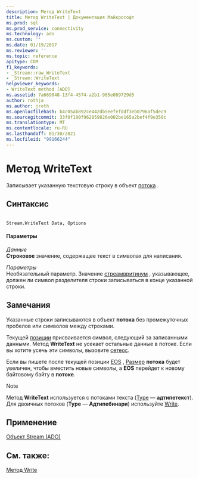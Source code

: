 ```yaml
---
description: Метод WriteText
title: Метод WriteText | Документация Майкрософт
ms.prod: sql
ms.prod_service: connectivity
ms.technology: ado
ms.custom: ''
ms.date: 01/19/2017
ms.reviewer: ''
ms.topic: reference
apitype: COM
f1_keywords:
- _Stream::raw_WriteText
- _Stream::WriteText
helpviewer_keywords:
- WriteText method [ADO]
ms.assetid: 7a669048-13f4-4574-a2b1-985e089729d5
author: rothja
ms.author: jroth
ms.openlocfilehash: b4c05ab892ce442db5eefefddf3eb0796af5dec9
ms.sourcegitcommit: 33f0f190f962059826e002be165a2bef4f9e350c
ms.translationtype: MT
ms.contentlocale: ru-RU
ms.lasthandoff: 01/30/2021
ms.locfileid: "99166244"
---
```

# <a name="writetext-method"></a>Метод WriteText
Записывает указанную текстовую строку в объект [потока](./stream-object-ado.md) .  
  
## <a name="syntax"></a>Синтаксис  
  
```  
  
Stream.WriteText Data, Options  
```  
  
#### <a name="parameters"></a>Параметры  
 *Данные*  
 **Строковое** значение, содержащее текст в символах для написания.  
  
 *Параметры*  
 Необязательный параметр. Значение [стреамвритинум](./streamwriteenum.md) , указывающее, должен ли символ разделителя строки записываться в конце указанной строки.  
  
## <a name="remarks"></a>Замечания  
 Указанные строки записываются в объект **потока** без промежуточных пробелов или символов между строками.  
  
 Текущей [позиции](./position-property-ado.md) присваивается символ, следующий за записанными данными. Метод **WriteText** не усекает остальные данные в потоке. Если вы хотите усечь эти символы, вызовите [сетеос](./seteos-method.md).  
  
 Если вы пишете после текущей позиции [EOS](./eos-property.md) , [Размер](./size-property-ado-stream.md) **потока** будет увеличен, чтобы вместить новые символы, а **EOS** перейдет к новому байтовому байту в **потоке**.  
  
> [!NOTE]
>  Метод **WriteText** используется с потоками текста ([Type](./type-property-ado-stream.md) — **адтипетекст**). Для двоичных потоков (**Type** — **Адтипебинари**) используйте [Write](./write-method.md).  
  
## <a name="applies-to"></a>Применение  
 [Объект Stream (ADO)](./stream-object-ado.md)  
  
## <a name="see-also"></a>См. также:  
 [Метод Write](./write-method.md)